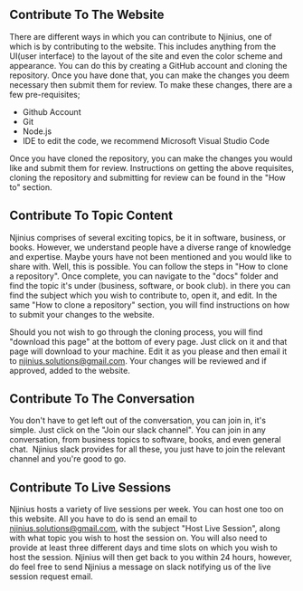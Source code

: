 
## Contribute To The Website

There are different ways in which you can contribute to Njinius, one of which is by contributing to the website. This includes anything from the UI(user interface) to the layout of the site and even the color scheme and appearance.
You can do this by creating a GitHub account and cloning the repository. Once you have done that, you can make the changes you deem necessary then submit them for review. To make these changes, there are a few pre-requisites;

* Github Account
* Git
* Node.js
* IDE to edit the code, we recommend Microsoft Visual Studio Code

Once you have cloned the repository, you can make the changes you would like and submit them for review. Instructions on getting the above requisites, cloning the repository and submitting for review can be found in the "How to" section.

## Contribute To Topic Content

Njinius comprises of several exciting topics, be it in software, business, or books. However, we understand people have a diverse range of knowledge and expertise. Maybe yours have not been mentioned and you would like to share with.
Well, this is possible. You can follow the steps in "How to clone a repository". Once complete, you can navigate to the "docs" folder and find the topic it's under (business, software, or book club). in there you can find the
subject which you wish to contribute to, open it, and edit. In the same "How to clone a repository" section, you will find instructions on how to submit your changes to the website.

Should you not wish to go through the cloning process, you will find "download this page" at the bottom of every page. Just click on it and that page will download to your machine. Edit it as you please and then email it to
njinius.solutions@gmail.com. Your changes will be reviewed and if approved, added to the website.

## Contribute To The Conversation

You don't have to get left out of the conversation, you can join in, it's simple. Just click on the "Join our slack channel". You can join in any conversation, from business topics to software, books, and even general chat.
 Njinius slack provides for all these, you just have to join the relevant channel and you're good to go.

## Contribute To Live Sessions

Njinius hosts a variety of live sessions per week. You can host one too on this website. All you have to do is send an email to njinius.solutions@gmail.com, with the subject "Host Live Session", along
with what topic you wish to host the session on. You will also need to provide at least three different days and time slots on which you wish to host the session. Njinius will then get back to you within
24 hours, however, do feel free to send Njinius a message on slack notifying us of the live session request email.